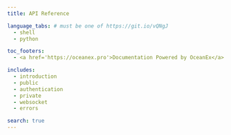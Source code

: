 ```yaml
---
title: API Reference

language_tabs: # must be one of https://git.io/vQNgJ
  - shell
  - python

toc_footers:
  - <a href='https://oceanex.pro'>Documentation Powered by OceanEx</a>

includes:
  - introduction
  - public
  - authentication
  - private
  - websocket
  - errors

search: true
---
```






